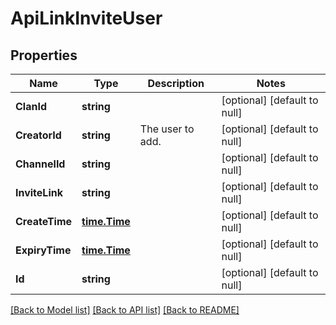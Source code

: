 # ApiLinkInviteUser

## Properties
Name | Type | Description | Notes
------------ | ------------- | ------------- | -------------
**ClanId** | **string** |  | [optional] [default to null]
**CreatorId** | **string** | The user to add. | [optional] [default to null]
**ChannelId** | **string** |  | [optional] [default to null]
**InviteLink** | **string** |  | [optional] [default to null]
**CreateTime** | [**time.Time**](time.Time.md) |  | [optional] [default to null]
**ExpiryTime** | [**time.Time**](time.Time.md) |  | [optional] [default to null]
**Id** | **string** |  | [optional] [default to null]

[[Back to Model list]](../README.md#documentation-for-models) [[Back to API list]](../README.md#documentation-for-api-endpoints) [[Back to README]](../README.md)


